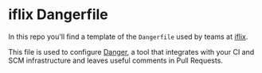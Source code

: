 # iflix Dangerfile

In this repo you'll find a template of the `Dangerfile` used by teams at [iflix](https://www.iflix.com).

This file is used to configure [Danger](http://danger.systems/), a tool that integrates with your CI and SCM infrastructure and leaves useful comments in Pull Requests.
